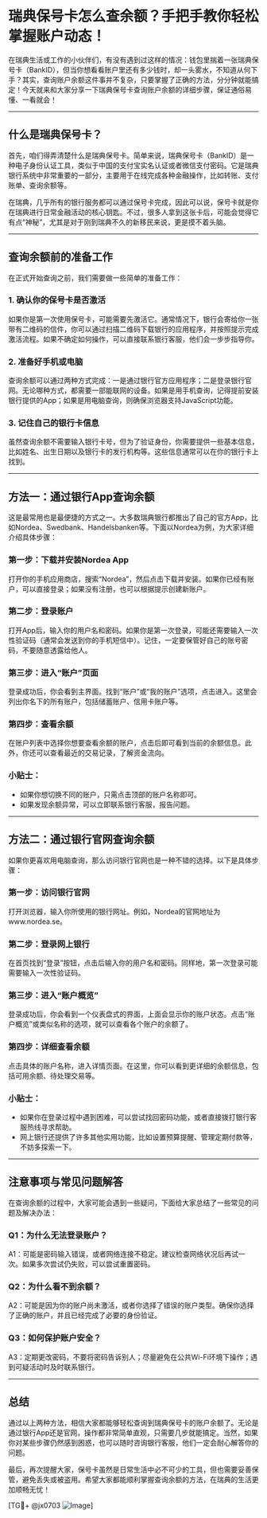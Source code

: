 # 瑞典保号卡怎么查余额？手把手教你轻松掌握账户动态！

在瑞典生活或工作的小伙伴们，有没有遇到过这样的情况：钱包里揣着一张瑞典保号卡（BankID），但当你想看看账户里还有多少钱时，却一头雾水，不知道从何下手？其实，查询账户余额这件事并不复杂，只要掌握了正确的方法，分分钟就能搞定！今天就来和大家分享一下瑞典保号卡查询账户余额的详细步骤，保证通俗易懂、一看就会！

---

## 什么是瑞典保号卡？

首先，咱们得弄清楚什么是瑞典保号卡。简单来说，瑞典保号卡（BankID）是一种电子身份认证工具，类似于中国的支付宝实名认证或者微信支付密码。它是瑞典银行系统中非常重要的一部分，主要用于在线完成各种金融操作，比如转账、支付账单、查询余额等。

在瑞典，几乎所有的银行服务都可以通过保号卡完成，因此可以说，保号卡就是你在瑞典进行日常金融活动的核心钥匙。不过，很多人拿到这张卡后，可能会觉得它有点“神秘”，尤其是对于刚到瑞典不久的新移民来说，更是摸不着头脑。

---

## 查询余额前的准备工作

在正式开始查询之前，我们需要做一些简单的准备工作：

### 1. 确认你的保号卡是否激活
如果你是第一次使用保号卡，可能需要先激活它。通常情况下，银行会寄给你一张带有二维码的信件，你可以通过扫描二维码下载银行的应用程序，并按照提示完成激活流程。如果不确定如何操作，可以直接联系银行客服，他们会一步步指导你。

### 2. 准备好手机或电脑
查询余额可以通过两种方式完成：一是通过银行官方应用程序；二是登录银行官网。无论哪种方式，都需要一部能联网的设备。如果是用手机查询，记得提前安装银行提供的App；如果是用电脑查询，则确保浏览器支持JavaScript功能。

### 3. 记住自己的银行卡信息
虽然查询余额不需要输入银行卡号，但为了验证身份，你需要提供一些基本信息，比如姓名、出生日期以及银行卡的发行机构等。这些信息通常可以在你的银行卡上找到。

---

## 方法一：通过银行App查询余额

这是最常用也是最便捷的方式之一。大多数瑞典银行都推出了自己的官方App，比如Nordea、Swedbank、Handelsbanken等。下面以Nordea为例，为大家详细介绍具体步骤：

### 第一步：下载并安装Nordea App
打开你的手机应用商店，搜索“Nordea”，然后点击下载并安装。如果你已经有账户，可以直接登录；如果没有注册，也可以根据提示创建新账户。

### 第二步：登录账户
打开App后，输入你的用户名和密码。如果你是第一次登录，可能还需要输入一次性验证码（通常会发送到你的手机短信中）。记住，一定要保管好自己的账号密码，不要随意透露给他人。

### 第三步：进入“账户”页面
登录成功后，你会看到主界面。找到“账户”或“我的账户”选项，点击进入。这里会列出你名下的所有账户，包括储蓄账户、信用卡账户等。

### 第四步：查看余额
在账户列表中选择你想要查看余额的账户，点击后即可看到当前的余额信息。此外，你还可以查看最近的交易记录，了解资金流向。

### 小贴士：
- 如果你想切换不同的账户，只需点击顶部的账户名称即可。
- 如果发现余额异常，可以立即联系银行客服，报告问题。

---

## 方法二：通过银行官网查询余额

如果你更喜欢用电脑查询，那么访问银行官网也是一种不错的选择。以下是具体步骤：

### 第一步：访问银行官网
打开浏览器，输入你所使用的银行网址。例如，Nordea的官网地址为www.nordea.se。

### 第二步：登录网上银行
在首页找到“登录”按钮，点击后输入你的用户名和密码。同样地，第一次登录可能需要输入一次性验证码。

### 第三步：进入“账户概览”
登录成功后，你会看到一个仪表盘式的界面，上面会显示你的账户状态。点击“账户概览”或类似名称的选项，就可以查看各个账户的余额了。

### 第四步：详细查看余额
点击具体的账户名称，进入详情页面。在这里，你可以看到更详细的余额信息，包括可用余额、待处理交易等。

### 小贴士：
- 如果你在登录过程中遇到困难，可以尝试找回密码功能，或者直接拨打银行客服热线寻求帮助。
- 网上银行还提供了许多其他实用功能，比如设置预算提醒、管理定期付款等，不妨多探索一下。

---

## 注意事项与常见问题解答

在查询余额的过程中，大家可能会遇到一些疑问，下面给大家总结了一些常见的问题及解决办法：

### Q1：为什么无法登录账户？
A1：可能是密码输入错误，或者网络连接不稳定。建议检查网络状况后再试一次。如果多次尝试仍失败，可以尝试重置密码。

### Q2：为什么看不到余额？
A2：可能是因为你的账户尚未激活，或者你选择了错误的账户类型。确保你选择了正确的账户，并且已经完成了必要的身份验证。

### Q3：如何保护账户安全？
A3：定期更改密码，不要将密码告诉别人；尽量避免在公共Wi-Fi环境下操作；遇到可疑活动时及时联系银行。

---

## 总结

通过以上两种方法，相信大家都能够轻松查询到瑞典保号卡的账户余额了。无论是通过银行App还是官网，操作都非常简单直观，只需要几步就能搞定。当然，如果你对某些步骤仍然感到困惑，也可以随时咨询银行客服，他们一定会耐心解答你的问题。

最后，再次提醒大家，保号卡虽然是日常生活中必不可少的工具，但也需要妥善保管，避免丢失或被盗用。希望大家都能顺利掌握查询余额的方法，在瑞典的生活更加顺畅无忧！

[TG💪+ @jx0703 ![Image](https://github.com/user-attachments/assets/dbca1d08-cadb-493c-b0ec-ad6f7a83f270)]